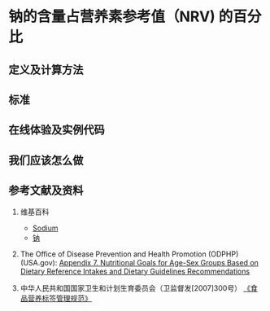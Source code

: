 # 钠的含量占营养素参考值（NRV) 的百分比

## 定义及计算方法

## 标准

## 在线体验及实例代码

## 我们应该怎么做

## 参考文献及资料

1. 维基百科
	- [Sodium](https://en.wikipedia.org/wiki/Sodium)
	- [钠](https://zh.wikipedia.org/wiki/%E9%92%A0)

2. The Office of Disease Prevention and Health Promotion (ODPHP) (USA.gov): [Appendix 7. Nutritional Goals for Age-Sex Groups Based on Dietary Reference Intakes and Dietary Guidelines Recommendations](https://health.gov/dietaryguidelines/2015/guidelines/appendix-7/)

3. 中华人民共和国国家卫生和计划生育委员会（卫监督发[2007]300号） [《食品营养标签管理规范》](http://www.nhfpc.gov.cn/sps/s3593/200804/e6c1613d28004cf095546ab84723834b.shtml)

